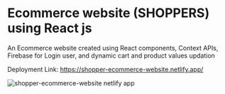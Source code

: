 # Ecommerce website (SHOPPERS) using React js

An Ecommerce website created using React components, Context APIs, Firebase for Login user, and dynamic cart and product values updation

Deployment Link: https://shopper-ecommerce-website.netlify.app/

![shopper-ecommerce-website netlify app](https://github.com/AbhishekChoudhary23/Ecommerce-react/assets/76167003/b221dab8-7dc6-45e1-b5d7-279ab651d87a)
